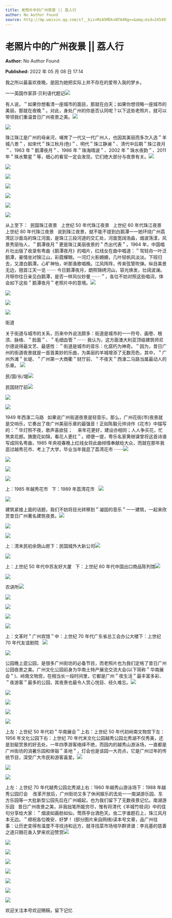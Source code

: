 ```yaml
---
title: 老照片中的广州夜景 || 荔人行
author: No Author Found
source: http://mp.weixin.qq.com/s?__biz=MzA5MDkxNTA4Ng==&amp;mid=2454912214&amp;idx=1&amp;sn=137dcd03b711d228b1081bd74b8eee4f&amp;chksm=87a234b7b0d5bda19b6a008c21c822982c74e552f265d33ac860f574165d0f5eeadb6113b729#rd
---
```


# 老照片中的广州夜景 || 荔人行

**Author:** No Author Found

**Published:** 2022 年 05 月 08 日 17:14

我之所以最喜欢夜晚，是因为她把实际上并不存在的爱带入我的梦乡。





一一英国作家菲·贝利语代题记![](https://mmbiz.qpic.cn/mmbiz_png/Ljib4So7yuWhsORydXjLhpkx9s63vpyCSDdHY6kc4icSAia3LIhZ2x4thvKS0aWibTCYHdu3iasErH825XkjZYEKMUg/640?wx_fmt=png)

有人说，＂如果你想看清一座城市的面目，那就在白天；如果你想领略一座城市的美丽，那就在夜晚＂。对此，身处广州的你是否认同呢？以下这些老照片，就可以带领我们重温昔日广州夜景之美。![](https://mmbiz.qpic.cn/mmbiz_png/Ljib4So7yuWhsORydXjLhpkx9s63vpyCSXcKKAGEHibO1EfjKv3uNSF9uVjNp47KhJXzwoic0QKe8tzZ4DqRJ5WbQ/640?wx_fmt=png)

![](https://mmbiz.qpic.cn/mmbiz_png/Ljib4So7yuWhsORydXjLhpkx9s63vpyCSpvcibiaTvDwwX6tS7ATGtPxX21BBvyKkvDicdzIFhibtWQBVcbh6vTcTIg/640?wx_fmt=png)

珠江珠江是广州的母亲河，哺育了一代又一代广州人，也因其美丽而多次入选＂羊城八景＂，如宋代＂珠江秋月(色)＂、明代＂珠江静澜＂、清代中后期＂珠江夜月＂、1963 年＂鹅潭夜月＂、1986 年＂珠海晴波＂、2002 年＂珠水夜韵＂、2011 年＂珠水繁星＂等，细心的看官一定会发现，它们绝大部分与夜景有关。![](https://mmbiz.qpic.cn/mmbiz_png/Ljib4So7yuWhsORydXjLhpkx9s63vpyCSN1HjLIdGQteqghDkMSXyA03vn3dUDEKIBkaq8x5pDWWm2ID0HGiadZQ/640?wx_fmt=png)

![](https://mmbiz.qpic.cn/mmbiz_png/Ljib4So7yuWgCeHNV9axwhdcsqJIOJibB9EFxsLFFJ1uQvvFibkmSicWQcfeicuZzon8kD0uN2IkKxsjTQW4JV27QjA/640?wx_fmt=png)

![](https://mmbiz.qpic.cn/mmbiz_png/PJWG74pLsMYtwxdQt7iahnaFyW4WicPF6p8EibEaNbibjwSqTfgNnIkCaL56M0KvGsrTLPbzQmthj62yueibxx5k0Ew/640)

![](https://mmbiz.qpic.cn/mmbiz_png/PJWG74pLsMYtwxdQt7iahnaFyW4WicPF6pGhgJClFicOZf8sQ2aDAMGfnKDAqze1ZD3tsPKhicBY9icU5VMIMQOoqdw/640)

![](https://mmbiz.qpic.cn/mmbiz_png/Ljib4So7yuWgCeHNV9axwhdcsqJIOJibB9hCPQZs4wfBR3RmJIopVib73qfog1QNRGfzYtu9qtIW5lvWTdrqDaeXg/640?wx_fmt=png)

![](https://mmbiz.qpic.cn/mmbiz_png/PJWG74pLsMYtwxdQt7iahnaFyW4WicPF6p689D0zZbia81tOZXtYyUNttKMUPTJ2q8vnMFeREll7FG80u9ibma5YNw/640)

![](https://mmbiz.qpic.cn/mmbiz_png/PJWG74pLsMYtwxdQt7iahnaFyW4WicPF6pwDibATgQFZ6bMC8nF4G6ibHcWjq5lLatiajzMZshxEe3d1Lj0tBTBlAJQ/640)

从上至下：  民国珠江夜景   上世纪 50 年代珠江夜景   上世纪 60 年代珠江夜景   上世纪 80 年代珠江夜景   说到珠江夜景，就不能不提到白鹅潭一一她环绕广州荔湾区沙面岛的珠江河面，是珠江三段河道的交汇处，河面宽阔浩淼，烟波荡漾，风景秀丽怡人，＂鹅潭夜月＂更是珠江美丽夜景的＂杰出代表＂。1964 年，中国唱片社出版了收录有粤曲《鹅潭夜月》的唱片，红线女在曲中唱道：＂驾轻舟一叶泛鹅潭，豪情坐对锦江山，彩霞耀眼。一河灯火影姍姍，几叶轻帆风淡淡。下班归去，又渡白鹅潭。心旷神怡，听那渔歌唱晚。江风阵阵，传来弦管吹弹。纵目美景无边，翘首江天一览 ⋯⋯ 今日鹅潭夜月，朗照锦绣河山，容光焕发，壮阔波澜。月呀你往日亲见白鹅潭，是否一样风仪妙曼 ⋯⋯＂，各位不妨对照这些唱词，体会如下这些＂鹅潭夜月＂老照片中的意境。![](https://mmbiz.qpic.cn/mmbiz_png/Ljib4So7yuWgCeHNV9axwhdcsqJIOJibB9hCPQZs4wfBR3RmJIopVib73qfog1QNRGfzYtu9qtIW5lvWTdrqDaeXg/640?wx_fmt=png)

![](https://mmbiz.qpic.cn/mmbiz_png/Ljib4So7yuWhscwv0r45Rz0CYSZ99JxcQtNQUiaciciaeLPjUibMHjtanp9M5fOiajmuxc02cAZIZykWYA3roCgDBIEA/640?wx_fmt=png)

![](https://mmbiz.qpic.cn/mmbiz_jpg/PJWG74pLsMYtwxdQt7iahnaFyW4WicPF6phgIx5xqCOUkrZfrXNNicj3h1EEbIHJQSHn3MgxlRwJUgIxagL2t1mPA/640)

![](https://mmbiz.qpic.cn/mmbiz_jpg/PJWG74pLsMYtwxdQt7iahnaFyW4WicPF6pntFuvdFbx6ibv1WMtgg7ls47ibzgHPhLSiaM32MibuoWtpZZoibBaYZbfSw/640)

街道



关于街道与城市的关系，历来中外说法颇多：街道是城市的一一符号、画卷、根须、脉络、＂脸面＂、＂毛细血管＂⋯⋯ 我认为，这方面澳大利亚顶级建筑师尼尔德说得最文艺、最感性：＂街道是城市的音乐：化腐朽为神奇。＂因为，昔日广州的街道夜景就是一首首美妙的乐曲，为美丽的羊城增添了无数亮色，其中，＂广州外滩＂长堤、＂广州第一大商衢＂财厅前、＂不夜天＂西濠二马路当属最动人的乐章。 ![](https://mmbiz.qpic.cn/mmbiz_jpg/PJWG74pLsMYtwxdQt7iahnaFyW4WicPF6pHsHGy8GATwFzxKQQIDPnUDZQo3MN1E8TD6EibTFmKK7jZIia6qkRb5Cg/640)

民/国/长/堤![](https://mmbiz.qpic.cn/mmbiz_png/Ljib4So7yuWhsORydXjLhpkx9s63vpyCSpvcibiaTvDwwX6tS7ATGtPxX21BBvyKkvDicdzIFhibtWQBVcbh6vTcTIg/640?wx_fmt=png)

民国财厅前![](https://mmbiz.qpic.cn/mmbiz_png/Ljib4So7yuWhsORydXjLhpkx9s63vpyCSN1HjLIdGQteqghDkMSXyA03vn3dUDEKIBkaq8x5pDWWm2ID0HGiadZQ/640?wx_fmt=png)

![](https://mmbiz.qpic.cn/mmbiz_png/PJWG74pLsMYtwxdQt7iahnaFyW4WicPF6pmQRnicgLRUG6CerTiaicKZH0S1hPK6PSQdpUtTdiaakz6OW0Hf5PzsgvAA/640)

![](https://mmbiz.qpic.cn/mmbiz_png/PJWG74pLsMYtwxdQt7iahnaFyW4WicPF6pMsxyKS6TP1ibHFb0JzObhK5gl34pwlcymXm2BBddoIsQ1HZJR9GKHMQ/640)

1949 年西濠二马路   如果说广州街道夜景是轻音乐，那么，广州花街(市)夜景就是交响乐，它奏出了夜广州美丽乐章的最强音！正如陈毅元帅诗作《花市》中描写的：＂华灯照不夜，歌声喜欲狂；    来年花更好，建设亦相同；人人争买花，忙煞卖花郎。旖旎花如锦，看花人更红＂。顺便一提，粤乐名家黄继谋曾将这首诗谱写成同名粤曲，1985 年央视春晚上红线女将此曲倾情奉献给大众，而就在那年我逛过越秀花市、考上了大学，毕业当年我逛了荔湾花市 ⋯⋯![](https://mmbiz.qpic.cn/mmbiz_png/Ljib4So7yuWj9wtb7lbnqprQub5sJtNy0DFVZ02hvg0zqUObxkzCdVZdI2yffMjFTt7p84OyWTiaJNnjM2TgWWPw/640?wx_fmt=png)

![](https://mmbiz.qpic.cn/mmbiz_png/PJWG74pLsMYtwxdQt7iahnaFyW4WicPF6pRRLJYXPvz17TGdonibicupNFeiaUumHS7U0HueJDoibOcL9aBnZdmOJUicQ/640)

![](https://mmbiz.qpic.cn/mmbiz_png/Ljib4So7yuWj9wtb7lbnqprQub5sJtNy0DFVZ02hvg0zqUObxkzCdVZdI2yffMjFTt7p84OyWTiaJNnjM2TgWWPw/640?wx_fmt=png)

![](https://mmbiz.qpic.cn/mmbiz_png/Ljib4So7yuWgCeHNV9axwhdcsqJIOJibB9EFxsLFFJ1uQvvFibkmSicWQcfeicuZzon8kD0uN2IkKxsjTQW4JV27QjA/640?wx_fmt=png)

上：1985 年越秀花市   下：1989 年荔湾花市   ![](https://mmbiz.qpic.cn/mmbiz_png/PJWG74pLsMYtwxdQt7iahnaFyW4WicPF6p8uy7L7JiabYeWS0PFpQv8Ec7pqyxeJtYZicGDSOSLqyJecBGWREfvSWg/640)

![](https://mmbiz.qpic.cn/mmbiz_png/PJWG74pLsMYtwxdQt7iahnaFyW4WicPF6pyou1tP0KM89r1sTF2FWHnVfycxANn0iaoLASG2mAbxyiawKW2MKyxbug/640)

建筑紧接上面的话题，我们不妨将目光转移到＂凝固的音乐＂一一建筑，一起来欣赏昔日广州著名建筑夜景。![](https://mmbiz.qpic.cn/mmbiz_png/Ljib4So7yuWgCeHNV9axwhdcsqJIOJibB9hCPQZs4wfBR3RmJIopVib73qfog1QNRGfzYtu9qtIW5lvWTdrqDaeXg/640?wx_fmt=png)

![](https://mmbiz.qpic.cn/mmbiz_png/Ljib4So7yuWhsORydXjLhpkx9s63vpyCSpvcibiaTvDwwX6tS7ATGtPxX21BBvyKkvDicdzIFhibtWQBVcbh6vTcTIg/640?wx_fmt=png)

![](https://mmbiz.qpic.cn/mmbiz_png/Ljib4So7yuWhsORydXjLhpkx9s63vpyCSN1HjLIdGQteqghDkMSXyA03vn3dUDEKIBkaq8x5pDWWm2ID0HGiadZQ/640?wx_fmt=png)

上：清末民初余荫山房下：民国城外大新公司![](https://mmbiz.qpic.cn/mmbiz_png/PJWG74pLsMYtwxdQt7iahnaFyW4WicPF6pDowQsRvRM2joyhCjP2ePwDt69vZagVhQ4d66tY0K2CKziav7LaAGd9A/640)

![](https://mmbiz.qpic.cn/mmbiz_png/PJWG74pLsMYtwxdQt7iahnaFyW4WicPF6p9CNHhJhq2TKYUZ7HwZ0VQAxNs5pthia2yKZLUbzzuPSNNbT14xhJ4Uw/640)

上：上世纪 50 年代中苏友好大厦   下：上世纪 60 年代中国出口商品陈列馆![](https://mmbiz.qpic.cn/mmbiz_png/Ljib4So7yuWhDaaDBzvWbmkIk0H33tgzlMNSLMNiaSmmyjziauOqBGOxNZEicM885zQtDapLoxRIzhibZzkRrl4Bfbg/640?wx_fmt=png)

![](https://mmbiz.qpic.cn/mmbiz_png/PJWG74pLsMYtwxdQt7iahnaFyW4WicPF6pQBltVFpybI1jXIbBia6MoaUjJFCh4fImiazk4DssRaafaR2iaXmUBpBvQ/640)

农讲所![](https://mmbiz.qpic.cn/mmbiz_png/PJWG74pLsMYtwxdQt7iahnaFyW4WicPF6p2bvEWAZILDBaR1UQck3g0wSKej2icT1qhJA9Io5KMgKvfevS4ZID0Ug/640)

![](https://mmbiz.qpic.cn/mmbiz_png/PJWG74pLsMYtwxdQt7iahnaFyW4WicPF6p5bibD39ia6LPRQkHVwCOAWibKefnSWBk1o117FU4BfKOElrmakgM4hQjw/640)

![](https://mmbiz.qpic.cn/mmbiz_png/PJWG74pLsMYtwxdQt7iahnaFyW4WicPF6poycq55mACunePtshpR88CRMAzwfUwY1bpqiaC2gnsC9KnPytcNibf7jA/640)

![](https://mmbiz.qpic.cn/mmbiz_png/Ljib4So7yuWhscwv0r45Rz0CYSZ99JxcQtNQUiaciciaeLPjUibMHjtanp9M5fOiajmuxc02cAZIZykWYA3roCgDBIEA/640?wx_fmt=png)

![](https://mmbiz.qpic.cn/mmbiz_png/PJWG74pLsMYtwxdQt7iahnaFyW4WicPF6pibuq2FfvlevpC5KyGHbef17RkicWGb7P4M5lKLbibuiaPtz91WXIxRicERQ/640)

上：文革时＂广州宾馆＂中：上世纪 70 年代广东省总工会办公大楼下：上世纪 70 年代友谊剧院   ![](https://mmbiz.qpic.cn/mmbiz_png/Ljib4So7yuWiaqibJd55vCLXBdw4bGSkIiamfHwWicqhZkJ8ImV38ibN03IDQjjvbawDeIsUkSMCaaU4FfmWh6Msics8A/640?wx_fmt=png)

![](https://mmbiz.qpic.cn/mmbiz_png/Ljib4So7yuWiaqibJd55vCLXBdw4bGSkIiammjn48oK9sxQDo3KJ5iae5opicvWr24A0206bRBLVibunxK9hyz0pB7SYA/640?wx_fmt=png)

公园晚上逛公园，是很多广州街坊的必备节目，而老照片也为我们定格了昔日广州公园夜景之美。广州文化公园前身为华南土特产展览交流大会(以下简称＂华南展会＂)、岭南文物宫，在相当长一段时间里，它都是广州＂夜生活＂最丰富多彩、＂夜游客＂最多的公园，其夜景也最令人赏心悦目、经久难忘。![](https://mmbiz.qpic.cn/mmbiz_png/PJWG74pLsMYtwxdQt7iahnaFyW4WicPF6plQOr5jJLJC6ZFWbLIdZic91bcHIjPKpT0SiaRbpo9409dX5bmh0JuZkg/640)

![](https://mmbiz.qpic.cn/mmbiz_png/PJWG74pLsMYtwxdQt7iahnaFyW4WicPF6pMI2licVibIsmH5tOw7VWphX0vxxFVQ9YqY453Ye50ul7iaehChPnppuicA/640)

![](https://mmbiz.qpic.cn/mmbiz_png/Ljib4So7yuWhsORydXjLhpkx9s63vpyCSpvcibiaTvDwwX6tS7ATGtPxX21BBvyKkvDicdzIFhibtWQBVcbh6vTcTIg/640?wx_fmt=png)

![](https://mmbiz.qpic.cn/mmbiz_png/Ljib4So7yuWhsORydXjLhpkx9s63vpyCSN1HjLIdGQteqghDkMSXyA03vn3dUDEKIBkaq8x5pDWWm2ID0HGiadZQ/640?wx_fmt=png)

![](https://mmbiz.qpic.cn/mmbiz_png/PJWG74pLsMYtwxdQt7iahnaFyW4WicPF6ptHkibe8s47nxOIHkJmgfZ4ZtDy7gJBVRQwvUXxEvRGKzpicpkeOicZyvQ/640)

上左：上世纪 50 年代初＂华南展会＂上右：上世纪 50 年代初岭南文物宫下左：1956 年文化公园下右：上世纪 70 年代末文化公园越秀公园北秀湖不仅秀美，还是划艇赏景的好去处，一年四季游客络绎不绝，而园内的越秀山游泳场，一直都是广州街坊的消暑乐园和体锻＂圣地＂，灯会也是该园一大亮点，它是广州过年的传统节目，深受广大市民和游客喜爱。![](https://mmbiz.qpic.cn/mmbiz_png/PJWG74pLsMYtwxdQt7iahnaFyW4WicPF6pkFCeu6PIsc78ibqZ1hFfibjfMjRJX7drxW0TibMSeHURn45eyDVOlFP7Q/640)

![](https://mmbiz.qpic.cn/mmbiz_png/Ljib4So7yuWia9Yma88UZZibUib85jAGricqpkicwVBy7zpIzUtYgdMTLyibRBgley9svXSpcuMPEMzhYdbHAAAgXCw7A/640?wx_fmt=png)

![](https://mmbiz.qpic.cn/mmbiz_png/PJWG74pLsMYtwxdQt7iahnaFyW4WicPF6pYFvSdMN1y3y5ria480Piawg06kQ9prYc1lQ6mnOZk02u9pwNGYm6Bqgg/640)

上左：上世纪 70 年代越秀公园北秀湖上右：1960 年越秀山游泳场下：1988 年越秀公园灯会    改革开放后，广州街坊又多了休闲娱乐的去处一一南湖游乐园、东方乐园等一大批新型公园先后在广州崛起，也为我们留下了无数夜景记忆。南湖游乐园   昔日广州夜景之美，非我拙笔所能穷尽，惟有将清代《羊城竹枝词》中的佳句分享给大家：＂烟波如画舫如仙，莺燕亭台酒色天。虫二字谁题石上，珠江风月本无边。＂顺祝各位晚安、好梦！ (部分图片来自网络)读本号文章，品广州往事：让历史变得有温度不寻找诗和远方，就寻找菜市场培华群贤谱：李兆基的慈善之道只期花香入梦来欢迎赞赏![](https://mmbiz.qpic.cn/mmbiz_png/PJWG74pLsMYtwxdQt7iahnaFyW4WicPF6pvOnAxJlY7XSuw3lIJLiaMh6N2ktdTunLwzGby4YXwPJuGYGqkl9yJAA/640)

![](https://mmbiz.qpic.cn/mmbiz_png/Ljib4So7yuWhscwv0r45Rz0CYSZ99JxcQtNQUiaciciaeLPjUibMHjtanp9M5fOiajmuxc02cAZIZykWYA3roCgDBIEA/640?wx_fmt=png)

![](https://mmbiz.qpic.cn/mmbiz_png/PJWG74pLsMYtwxdQt7iahnaFyW4WicPF6pMre2ZtB6ulauW7tQ1ygSOic7SEGFHxAXcY1S120uu0GUPIJneicV6o1g/640)

![](https://mmbiz.qpic.cn/mmbiz_png/PJWG74pLsMYtwxdQt7iahnaFyW4WicPF6pA1YKibSI60t9EDISNn3bbQiaWjbWlGBvqZwLzYlgpvADicuYXiaEjekruw/640)

![](https://mmbiz.qpic.cn/mmbiz_png/PJWG74pLsMYtwxdQt7iahnaFyW4WicPF6ptrUvDwMibBv2mg345wibRXibNQotDFWM0bo6xkuCBuGx6RyImnxXPNDug/640)

![](https://mmbiz.qpic.cn/mmbiz_png/Ljib4So7yuWhscwv0r45Rz0CYSZ99JxcQtNQUiaciciaeLPjUibMHjtanp9M5fOiajmuxc02cAZIZykWYA3roCgDBIEA/640?wx_fmt=png)

![](https://mmbiz.qpic.cn/mmbiz_png/PJWG74pLsMYtwxdQt7iahnaFyW4WicPF6pbnBRRcibiadHoQh6FTW5PXXIN57ltYT6nOTcKe6Q8Yv4bokJWpovuADw/640)

![](https://mmbiz.qpic.cn/mmbiz_jpg/PJWG74pLsMattAskmpcvtPqMpIAHv903ej09445slGiacxZia7YJLTjTfduepq4uPgA9SsCrq2xPG9UmJD0ao2MA/640?wx_fmt=jpeg)

欢迎关注本号欢迎赐稿，留下记忆
